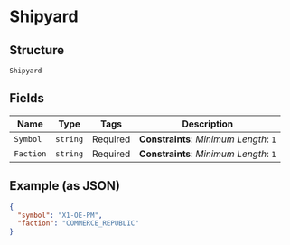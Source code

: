 
# Shipyard

## Structure

`Shipyard`

## Fields

| Name | Type | Tags | Description |
|  --- | --- | --- | --- |
| `Symbol` | `string` | Required | **Constraints**: *Minimum Length*: `1` |
| `Faction` | `string` | Required | **Constraints**: *Minimum Length*: `1` |

## Example (as JSON)

```json
{
  "symbol": "X1-OE-PM",
  "faction": "COMMERCE_REPUBLIC"
}
```

